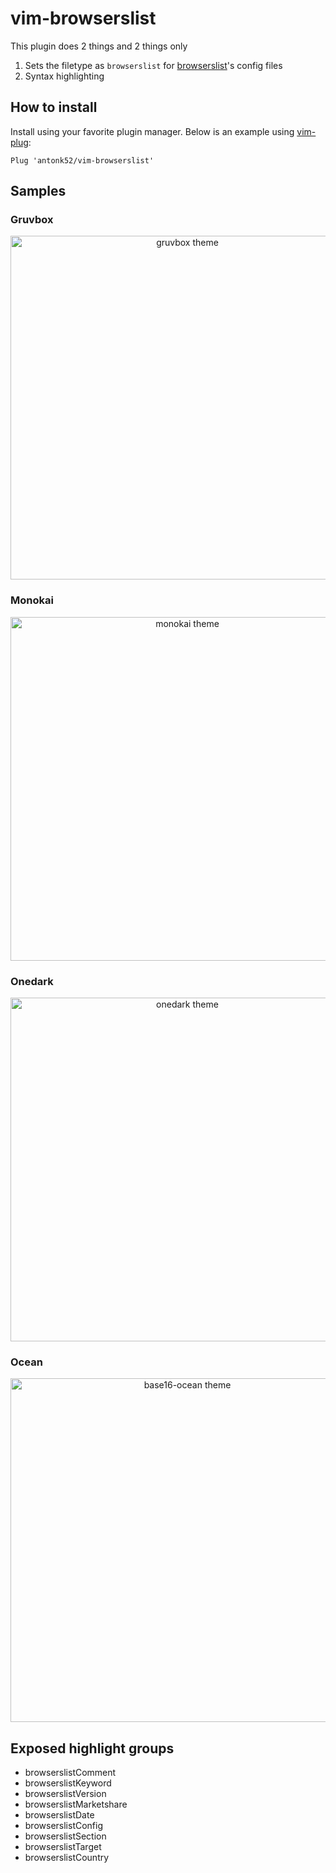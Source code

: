 # vim-browserslist

This plugin does 2 things and 2 things only

1. Sets the filetype as `browserslist` for [browserslist](https://github.com/browserslist/browserslist)'s config files
2. Syntax highlighting

## How to install

Install using your favorite plugin manager. Below is an example using [vim-plug](https://github.com/junegunn/vim-plug):

```viml
Plug 'antonk52/vim-browserslist'
```

## Samples

### Gruvbox
<p align="center"><img src="https://user-images.githubusercontent.com/5817809/101287188-ca96ca00-37ff-11eb-8fa1-b41d2b79ea14.png" width="550" alt="gruvbox theme"></p>

### Monokai
<p align="center"><img src="https://user-images.githubusercontent.com/5817809/101287194-da161300-37ff-11eb-8f56-2f32c675d6b3.png" width="550" alt="monokai theme"></p>

### Onedark
<p align="center"><img src="https://user-images.githubusercontent.com/5817809/101287280-5f012c80-3800-11eb-85d0-172b921317d0.png" width="550" alt="onedark theme"></p>

### Ocean
<p align="center"><img src="https://user-images.githubusercontent.com/5817809/101287203-e8642f00-37ff-11eb-8fad-0f676b58a0d9.png" width="550" alt="base16-ocean theme"></p>

## Exposed highlight groups

- browserslistComment
- browserslistKeyword
- browserslistVersion
- browserslistMarketshare
- browserslistDate
- browserslistConfig
- browserslistSection
- browserslistTarget
- browserslistCountry

